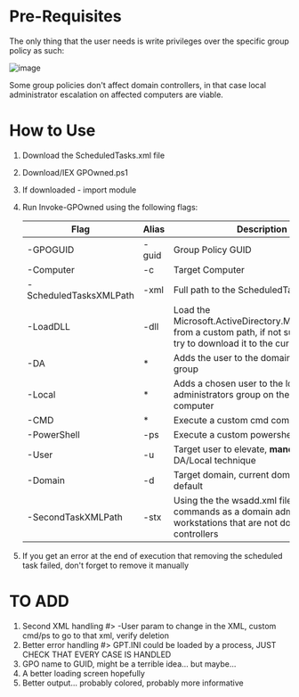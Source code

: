 # Pre-Requisites

The only thing that the user needs is write privileges over the specific group policy as such:

![image](https://github.com/user-attachments/assets/2d79536e-45c5-4de6-91ed-b3046e677eeb)


Some group policies don't affect domain controllers, in that case local administrator escalation on affected computers are viable.

# How to Use

1. Download the ScheduledTasks.xml file
2. Download/IEX GPOwned.ps1
3. If downloaded - import module
4. Run Invoke-GPOwned using the following flags:

   |Flag|Alias|Description|
   |-|-|-|
   |-GPOGUID|-guid|Group Policy GUID|
   |-Computer|-c|Target Computer|
   |-ScheduledTasksXMLPath|-xml|Full path to the ScheduledTasks xml file|
   |-LoadDLL|-dll|Load the Microsoft.ActiveDirectory.Management.dll from a custom path, if not supplied it will try to download it to the current directory|
   |-DA|*|Adds the user to the domain admins group|
   |-Local|*|Adds a chosen user to the local administrators group on the defined computer|
   |-CMD|*|Execute a custom cmd command|
   |-PowerShell|-ps|Execute a custom powershell command|
   |-User|-u|Target user to elevate, **mandatory** for DA/Local technique|
   |-Domain|-d|Target domain, current domain is used by default|
   |-SecondTaskXMLPath|-stx|Using the the wsadd.xml file, run commands as a domain admin on workstations that are not domain controllers|

 6. If you get an error at the end of execution that removing the scheduled task failed, don't forget to remove it manually



# TO ADD

1. Second XML handling #> -User param to change in the XML, custom cmd/ps to go to that xml, verify deletion
2. Better error handling #> GPT.INI could be loaded by a process, JUST CHECK THAT EVERY CASE IS HANDLED
3. GPO name to GUID, might be a terrible idea... but maybe...
4. A better loading screen hopefully
5. Better output... probably colored, probably more informative
